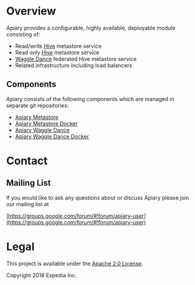 
# Overview

Apiary provides a configurable, highly available, deployable module consisting of:
* Read/write [Hive](https://hive.apache.org) metastore service
* Read only [Hive](https://hive.apache.org) metastore service
* [Waggle Dance](https://github.com/HotelsDotCom/waggle-dance) federated Hive metastore service
* Related infrastructure including load balancers

## Components
Apiary consists of the following components which are managed in separate git repositories:
* [Apiary Metastore](https://github.com/ExpediaInc/apiary-metastore)
* [Apiary Metastore Docker](https://github.com/ExpediaInc/apiary-metastore-docker)
* [Apiary Waggle Dance](https://github.com/ExpediaInc/apiary-waggledance)
* [Apiary Waggle Dance Docker](https://github.com/ExpediaInc/apiary-waggledance-docker)

# Contact

## Mailing List
If you would like to ask any questions about or discuss Apiary please join our mailing list at 

  [https://groups.google.com/forum/#!forum/apiary-user](https://groups.google.com/forum/#!forum/apiary-user)

# Legal
This project is available under the [Apache 2.0 License](http://www.apache.org/licenses/LICENSE-2.0.html).

Copyright 2018 Expedia Inc.

